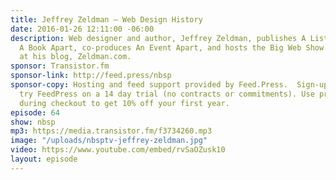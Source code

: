 ```yaml
---
title: Jeffrey Zeldman — Web Design History
date: 2016-01-26 12:11:00 -06:00
description: Web designer and author, Jeffrey Zeldman, publishes A List Apart Magazine,
  A Book Apart, co-produces An Event Apart, and hosts the Big Web Show. He writes
  at his blog, Zeldman.com.
sponsor: Transistor.fm
sponsor-link: http://feed.press/nbsp
sponsor-copy: Hosting and feed support provided by Feed.Press.  Sign-up today and
  try FeedPress on a 14 day trial (no contracts or commitments). Use promo code *nbsp*
  during checkout to get 10% off your first year.
episode: 64
show: nbsp
mp3: https://media.transistor.fm/f3734260.mp3
image: "/uploads/nbsptv-jeffrey-zeldman.jpg"
video: https://www.youtube.com/embed/rvSaOZusk10
layout: episode
---
```


